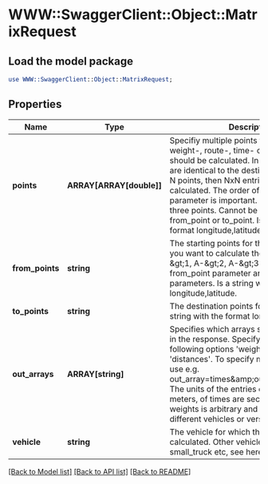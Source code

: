 # WWW::SwaggerClient::Object::MatrixRequest

## Load the model package
```perl
use WWW::SwaggerClient::Object::MatrixRequest;
```

## Properties
Name | Type | Description | Notes
------------ | ------------- | ------------- | -------------
**points** | **ARRAY[ARRAY[double]]** | Specifiy multiple points for which the weight-, route-, time- or distance-matrix should be calculated. In this case the starts are identical to the destinations. If there are N points, then NxN entries will be calculated. The order of the point parameter is important. Specify at least three points. Cannot be used together with from_point or to_point. Is a string with the format longitude,latitude. | [optional] 
**from_points** | **string** | The starting points for the routes. E.g. if you want to calculate the three routes A-&amp;gt;1, A-&amp;gt;2, A-&amp;gt;3 then you have one from_point parameter and three to_point parameters. Is a string with the format longitude,latitude. | [optional] 
**to_points** | **string** | The destination points for the routes. Is a string with the format longitude,latitude. | [optional] 
**out_arrays** | **ARRAY[string]** | Specifies which arrays should be included in the response. Specify one or more of the following options &#39;weights&#39;, &#39;times&#39;, &#39;distances&#39;. To specify more than one array use e.g. out_array&#x3D;times&amp;amp;out_array&#x3D;distances. The units of the entries of distances are meters, of times are seconds and of weights is arbitrary and it can differ for different vehicles or versions of this API. | [optional] 
**vehicle** | **string** | The vehicle for which the route should be calculated. Other vehicles are foot, small_truck etc, see here for the details. | [optional] 

[[Back to Model list]](../README.md#documentation-for-models) [[Back to API list]](../README.md#documentation-for-api-endpoints) [[Back to README]](../README.md)


